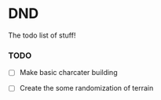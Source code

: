 # DND

The todo list of stuff!


### TODO


- [ ] Make basic charcater building

- [ ] Create the some randomization of terrain
